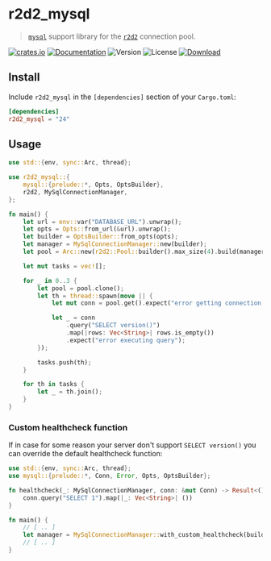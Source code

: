 # r2d2_mysql

> [`mysql`](https://github.com/blackbeam/rust-mysql-simple) support library for the [`r2d2`](https://github.com/sfackler/r2d2) connection pool.

[![crates.io](https://img.shields.io/crates/v/r2d2_mysql?label=latest)](https://crates.io/crates/r2d2_mysql)
[![Documentation](https://docs.rs/r2d2_mysql/badge.svg?version=24)](https://docs.rs/r2d2_mysql/24)
![Version](https://img.shields.io/badge/rustc-1.59+-ab6000.svg)
![License](https://img.shields.io/crates/l/r2d2_mysql.svg)
[![Download](https://img.shields.io/crates/d/r2d2_mysql.svg)](https://crates.io/crates/r2d2_mysql)

## Install

Include `r2d2_mysql` in the `[dependencies]` section of your `Cargo.toml`:

```toml
[dependencies]
r2d2_mysql = "24"
```

## Usage

```rust
use std::{env, sync::Arc, thread};

use r2d2_mysql::{
    mysql::{prelude::*, Opts, OptsBuilder},
    r2d2, MySqlConnectionManager,
};

fn main() {
    let url = env::var("DATABASE_URL").unwrap();
    let opts = Opts::from_url(&url).unwrap();
    let builder = OptsBuilder::from_opts(opts);
    let manager = MySqlConnectionManager::new(builder);
    let pool = Arc::new(r2d2::Pool::builder().max_size(4).build(manager).unwrap());

    let mut tasks = vec![];

    for _ in 0..3 {
        let pool = pool.clone();
        let th = thread::spawn(move || {
            let mut conn = pool.get().expect("error getting connection from pool");

            let _ = conn
                .query("SELECT version()")
                .map(|rows: Vec<String>| rows.is_empty())
                .expect("error executing query");
        });

        tasks.push(th);
    }

    for th in tasks {
        let _ = th.join();
    }
}
```

### Custom healthcheck function
If in case for some reason your server don't support `SELECT version()` you can override the default healthcheck function:
```rust
use std::{env, sync::Arc, thread};
use mysql::{prelude::*, Conn, Error, Opts, OptsBuilder};

fn healthcheck(_: MySqlConnectionManager, conn: &mut Conn) -> Result<(), Error> {
    conn.query("SELECT 1").map(|_: Vec<String>| ())
}

fn main() {
    // [ .. ]
    let manager = MySqlConnectionManager::with_custom_healthcheck(builder, &healthcheck);
    // [ .. ]
}
```
